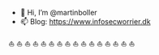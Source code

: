 <head>
  <a rel="me" href="https://infosec.exchange/@itisiboller"></a>
</head>

- 👋 Hi, I’m @martinboller 
- 📫 Blog: https://www.infosecworrier.dk

:sailboat:
:sailboat:
:sailboat:
:sailboat:
:sailboat:
:sailboat:
:sailboat:
:sailboat:
:sailboat:
:sailboat:
:sailboat:
:sailboat:
:sailboat:
:sailboat:
:sailboat:
:sailboat:

<!---
martinboller/martinboller is a ✨ special ✨ repository because its `README.md` (this file) appears on your GitHub profile.
You can click the Preview link to take a look at your changes.
--->
